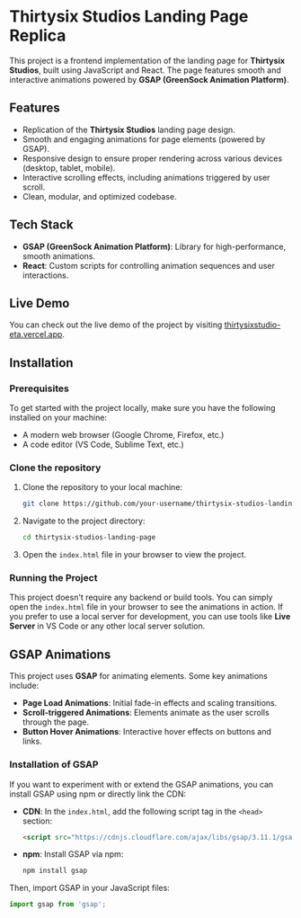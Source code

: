 # Thirtysix Studios Landing Page Replica

This project is a frontend implementation of the landing page for **Thirtysix Studios**, built using JavaScript and React. The page features smooth and interactive animations powered by **GSAP (GreenSock Animation Platform)**.

## Features

- Replication of the **Thirtysix Studios** landing page design.
- Smooth and engaging animations for page elements (powered by GSAP).
- Responsive design to ensure proper rendering across various devices (desktop, tablet, mobile).
- Interactive scrolling effects, including animations triggered by user scroll.
- Clean, modular, and optimized codebase.

## Tech Stack
- **GSAP (GreenSock Animation Platform)**: Library for high-performance, smooth animations.
- **React**: Custom scripts for controlling animation sequences and user interactions.

## Live Demo

You can check out the live demo of the project by visiting [thirtysixstudio-eta.vercel.app](#).

## Installation

### Prerequisites

To get started with the project locally, make sure you have the following installed on your machine:

- A modern web browser (Google Chrome, Firefox, etc.)
- A code editor (VS Code, Sublime Text, etc.)

### Clone the repository

1. Clone the repository to your local machine:

    ```bash
    git clone https://github.com/your-username/thirtysix-studios-landing-page.git
    ```

2. Navigate to the project directory:

    ```bash
    cd thirtysix-studios-landing-page
    ```

3. Open the `index.html` file in your browser to view the project.

### Running the Project

This project doesn't require any backend or build tools. You can simply open the `index.html` file in your browser to see the animations in action. If you prefer to use a local server for development, you can use tools like **Live Server** in VS Code or any other local server solution.

## GSAP Animations

This project uses **GSAP** for animating elements. Some key animations include:

- **Page Load Animations**: Initial fade-in effects and scaling transitions.
- **Scroll-triggered Animations**: Elements animate as the user scrolls through the page.
- **Button Hover Animations**: Interactive hover effects on buttons and links.

### Installation of GSAP

If you want to experiment with or extend the GSAP animations, you can install GSAP using npm or directly link the CDN:

- **CDN**: In the `index.html`, add the following script tag in the `<head>` section:

    ```html
    <script src="https://cdnjs.cloudflare.com/ajax/libs/gsap/3.11.1/gsap.min.js"></script>
    ```

- **npm**: Install GSAP via npm:

    ```bash
    npm install gsap
    ```

Then, import GSAP in your JavaScript files:

```javascript
import gsap from 'gsap';
